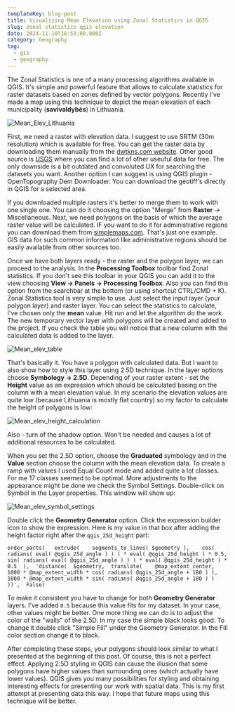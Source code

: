 ```yaml
---
templateKey: blog-post
title: Visualizing Mean Elevation using Zonal Statistics in QGIS
slug: zonal statistics qgis elevation
date: 2024-11-10T16:53:00.000Z
category: Geography
tag:
  - gis
  - geography
---
```

The Zonal Statistics is one of a many processing algorithms available in QGIS. It's simple and powerful feature that allows to calculate statistics for raster datasets based on zones defined by vector polygons. Recently I've made a map using this technique to depict the mean elevation of each municipality (**savivaldybės**) in Lithuania.

![Mean_Elev_Lithuania](/assets/mean_elev_lit.png)

First, we need a raster with elevation data. I suggest to use SRTM (30m resolution) which is available for free. You can get the raster data by downloading them manually from the <a href="https://dwtkns.com/srtm30m/" target="_blank">dwtkns.com website</a>. Other good source is <a href="https://earthexplorer.usgs.gov/" target="_blank">USGS</a> where you can find a lot of other useuful data for free. The only downside is a bit outdated and convoluted UX for searching the datasets you want. Another option I can suggest is using QGIS plugin - OpenTopography Dem Downloader. You can download the geotiff's directly in QGIS for a selected area.

If you downloaded multiple rasters it's better to merge them to work with one single one. You can do it choosing the option "Merge" from **Raster** -> Miscellaneous.
Next, we need polygons on the basis of which the average raster value will be calculated. IF you want to do it for administrative regions you can download them from <a href="https://simplemaps.com/gis/country/lt">simplemaps.com</a>. That's just one example. GIS data for such common information like administrative regions should be easily available from other sources too.

Once we have both layers ready - the raster and the polygon layer, we can proceed to the analysis. In the **Processing Toolbox** toolbar find Zonal statistics. If you don't see this toolbar in your QGIS you can add it to the view choosing **View -> Panels -> Processing Toolbox**. Also you can find this option from the searchbar at the bottom (or using shortcut CTRL/CMD + K).
Zonal Statistics tool is very simple to use. Just select the input layer (your polygon layer) and raster layer. You can select the statistics to calculate, I've chosen only the **mean** value. Hit run and let the algorithm do the work. The new temporary vector layer with polygons will be created and added to the project. If you check the table you will notice that a new column with the calculated data is added to the layer.

![Mean_elev_table](/assets/mean_elev_table.png)

That's basically it. You have a polygon with calculated data. But I want to also show how to style this layer using 2.5D technique. In the layer options choose **Symbology -> 2.5D**. Depending of your raster extent - set the __Height__ value as an expression which should be calculated basing on the column with a mean elevation value. In my scenario the elevation values are quite low (because Lithuania is mostly flat country) so my factor to calculate the height of polygons is low:

![Mean_elev_height_calculation](/assets/mean_elev_height_calculation.png)

Also - turn of the shadow option. Won't be needed and causes a lot of additional resources to be calculated.

When you set the 2.5D option, choose the **Graduated** symbology and in the __Value__ section choose the column with the mean elevation data. To create a ramp with values I used Equal Count mode and added quite a lot classes. For me 17 classes seemed to be optimal. 
More adjustments to the appearance might be done we check the Symbol Settings. Double-click on Symbol in the Layer properties. This window will show up:

![Mean_elev_symbol_settings](/assets/mean_elev_symbol_settings.png)

Double click the **Geometry Generator** option. Click the expression builder icon to show the expression. Here is my value in that box after adding the height factor right after the `qgis_25d_height` part:
```
order_parts(   extrude(    segments_to_lines( $geometry ),    cos( radians( eval( @qgis_25d_angle ) ) ) * eval( @qgis_25d_height ) * 0.5,    sin( radians( eval( @qgis_25d_angle ) ) ) * eval( @qgis_25d_height ) * 0.5  ),  'distance(  $geometry,  translate(    @map_extent_center,    1000 * @map_extent_width * cos( radians( @qgis_25d_angle + 180 ) ),    1000 * @map_extent_width * sin( radians( @qgis_25d_angle + 180 ) )  ))',  False)
```

To make it consistent you have to change for both **Geometry Generator** layers.
I've added `0.5` because this value fits for my dataset. In your case, other values might be better. One more thing we can do is to adjust the color of the "walls" of the 2.5D. In my case the simple black looks good. To change it double click "Simple Fill" under the Geometry Generator. In the Fill color section change it to black. 

After completing these steps, your polygons should look similar to what I presented at the beginning of this post. Of course, this is not a perfect effect. Applying 2.5D styling in QGIS can cause the illusion that some polygons have higher values ​​than surrounding ones (which actually have lower values). QGIS gives you many possibilities for styling and obtaining interesting effects for presenting our work with spatial data. This is my first attempt at presenting data this way. I hope that future maps using this technique will be better.

